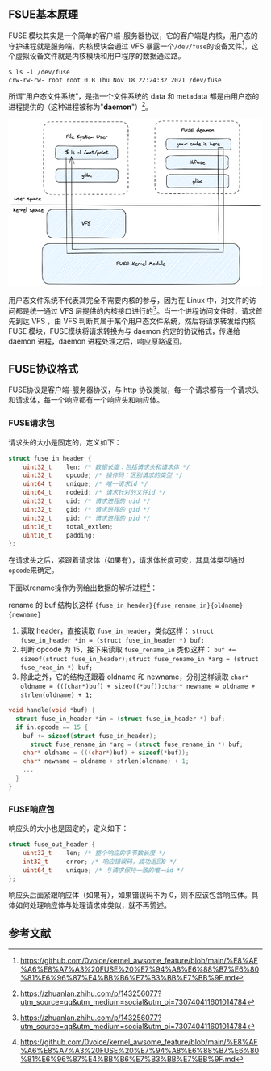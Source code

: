 ## FSUE基本原理

FUSE 模块其实是一个简单的客户端-服务器协议，它的客户端是内核，用户态的守护进程就是服务端，内核模块会通过 VFS 暴露一个`/dev/fuse`的设备文件[^1]，这个虚拟设备文件就是内核模块和用户程序的数据通过路。

```shell
$ ls -l /dev/fuse
crw-rw-rw- root root 0 B Thu Nov 18 22:24:32 2021 /dev/fuse
```

所谓“用户态文件系统”，是指一个文件系统的 data 和 metadata 都是由用户态的进程提供的（这种进程被称为"**daemon**"）[^2]。

![image](https://github.com/echozyr2001/Course_design_3/raw/main/notes/png/1.png)

用户态文件系统不代表其完全不需要内核的参与，因为在 Linux 中，对文件的访问都是统一通过 VFS 层提供的内核接口进行的[^2]。当一个进程访问文件时，请求首先到达 VFS ，由 VFS 判断其属于某个用户态文件系统，然后将请求转发给内核 FUSE 模块，FUSE模块将请求转换为与 daemon 约定的协议格式，传递给 daemon 进程，daemon 进程处理之后，响应原路返回。

## FUSE协议格式

FUSE协议是客户端-服务器协议，与 http 协议类似，每一个请求都有一个请求头和请求体，每一个响应都有一个响应头和响应体。

### FUSE请求包

请求头的大小是固定的，定义如下：

```c
struct fuse_in_header {
	uint32_t	len; /* 数据长度：包括请求头和请求体 */
	uint32_t	opcode; /* 操作码：区别请求的类型 */
	uint64_t	unique; /* 唯一请求id */
	uint64_t	nodeid; /* 请求针对的文件id */
	uint32_t	uid; /* 请求进程的 uid */
	uint32_t	gid; /* 请求进程的 gid */
	uint32_t	pid; /* 请求进程的 pid */
	uint16_t	total_extlen;
	uint16_t	padding;
};
```

在请求头之后，紧跟着请求体（如果有），请求体长度可变，其具体类型通过`opcode`来确定。

下面以rename操作为例给出数据的解析过程[^1]：

rename 的 buf 结构长这样 `{fuse_in_header}{fuse_rename_in}{oldname}{newname}`

1. 读取 header，直接读取 `fuse_in_header`，类似这样： `struct fuse_in_header *in = (struct fuse_in_header *) buf;`
2. 判断 opcode 为 15，接下来读取 `fuse_rename_in` 类似这样： `buf += sizeof(struct fuse_in_header);struct fuse_rename_in *arg = (struct fuse_read_in *) buf;`
3. 除此之外，它的结构还跟着 oldname 和 newname，分别这样读取 `char* oldname = (((char*)buf) + sizeof(*buf));char* newname = oldname + strlen(oldname) + 1;`

```c
void handle(void *buf) {
  struct fuse_in_header *in = (struct fuse_in_header *) buf;
  if in.opcode == 15 {
    buf += sizeof(struct fuse_in_header);
	  struct fuse_rename_in *arg = (struct fuse_rename_in *) buf;
    char* oldname = (((char*)buf) + sizeof(*buf));
    char* newname = oldname + strlen(oldname) + 1;
    ...
  }
}
```

### FUSE响应包

响应头的大小也是固定的，定义如下：

```C
struct fuse_out_header {
	uint32_t	len; /* 整个响应的字节数长度 */
	int32_t		error; /* 响应错误码，成功返回0 */
	uint64_t	unique; /* 与请求保持一致的唯一id */
};
```

响应头后面紧跟响应体（如果有），如果错误码不为 0，则不应该包含响应体。具体如何处理响应体与处理请求体类似，就不再赘述。

## 参考文献

[^1]: https://github.com/0voice/kernel_awsome_feature/blob/main/%E8%AF%A6%E8%A7%A3%20FUSE%20%E7%94%A8%E6%88%B7%E6%80%81%E6%96%87%E4%BB%B6%E7%B3%BB%E7%BB%9F.md
[^2]: https://zhuanlan.zhihu.com/p/143256077?utm_source=qq&utm_medium=social&utm_oi=730740411601014784